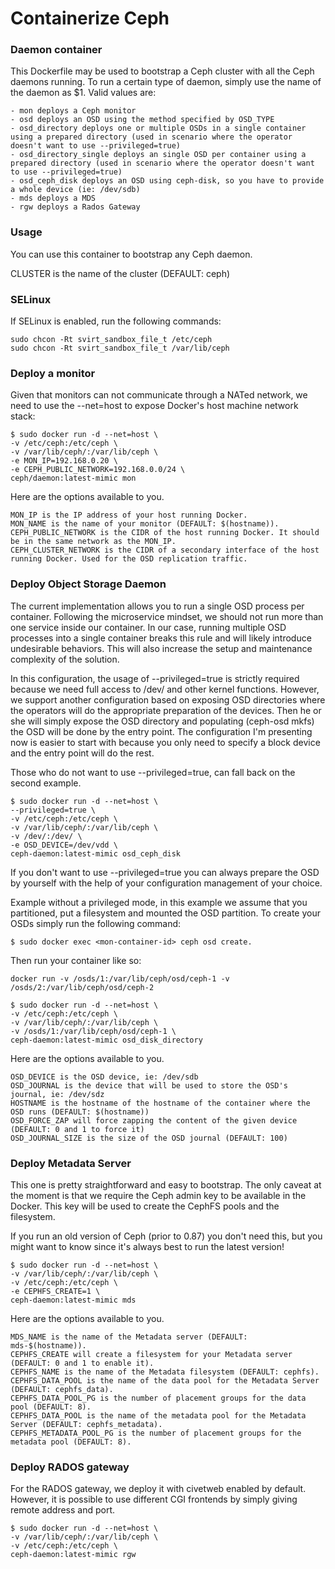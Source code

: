 # Containerize Ceph

### Daemon container
This Dockerfile may be used to bootstrap a Ceph cluster with all the Ceph daemons running. To run a certain type of daemon, simply use the name of the daemon as $1. Valid values are:
```
- mon deploys a Ceph monitor
- osd deploys an OSD using the method specified by OSD_TYPE
- osd_directory deploys one or multiple OSDs in a single container using a prepared directory (used in scenario where the operator doesn't want to use --privileged=true)
- osd_directory_single deploys an single OSD per container using a prepared directory (used in scenario where the operator doesn't want to use --privileged=true)
- osd_ceph_disk deploys an OSD using ceph-disk, so you have to provide a whole device (ie: /dev/sdb)
- mds deploys a MDS
- rgw deploys a Rados Gateway
```


### Usage
You can use this container to bootstrap any Ceph daemon.

CLUSTER is the name of the cluster (DEFAULT: ceph)
### SELinux
If SELinux is enabled, run the following commands:
```
sudo chcon -Rt svirt_sandbox_file_t /etc/ceph
sudo chcon -Rt svirt_sandbox_file_t /var/lib/ceph
```
### Deploy a monitor
Given that monitors can not communicate through a NATed network, we need to use the --net=host to expose Docker's host machine network stack:
```
$ sudo docker run -d --net=host \
-v /etc/ceph:/etc/ceph \
-v /var/lib/ceph/:/var/lib/ceph \
-e MON_IP=192.168.0.20 \
-e CEPH_PUBLIC_NETWORK=192.168.0.0/24 \
ceph/daemon:latest-mimic mon
```
Here are the options available to you.
```
MON_IP is the IP address of your host running Docker.
MON_NAME is the name of your monitor (DEFAULT: $(hostname)).
CEPH_PUBLIC_NETWORK is the CIDR of the host running Docker. It should be in the same network as the MON_IP.
CEPH_CLUSTER_NETWORK is the CIDR of a secondary interface of the host running Docker. Used for the OSD replication traffic.
```
### Deploy Object Storage Daemon

The current implementation allows you to run a single OSD process per container. Following the microservice mindset, we should not run more than one service inside our container. In our case, running multiple OSD processes into a single container breaks this rule and will likely introduce undesirable behaviors. This will also increase the setup and maintenance complexity of the solution.

In this configuration, the usage of --privileged=true is strictly required because we need full access to /dev/ and other kernel functions. However, we support another configuration based on exposing OSD directories where the operators will do the appropriate preparation of the devices. Then he or she will simply expose the OSD directory and populating (ceph-osd mkfs) the OSD will be done by the entry point. The configuration I'm presenting now is easier to start with because you only need to specify a block device and the entry point will do the rest.

Those who do not want to use --privileged=true, can fall back on the second example.
```
$ sudo docker run -d --net=host \
--privileged=true \
-v /etc/ceph:/etc/ceph \
-v /var/lib/ceph/:/var/lib/ceph \
-v /dev/:/dev/ \
-e OSD_DEVICE=/dev/vdd \
ceph-daemon:latest-mimic osd_ceph_disk
```
If you don't want to use --privileged=true you can always prepare the OSD by yourself with the help of your configuration management of your choice.

Example without a privileged mode, in this example we assume that you partitioned, put a filesystem and mounted the OSD partition. To create your OSDs simply run the following command:
```
$ sudo docker exec <mon-container-id> ceph osd create.
```
Then run your container like so:
```
docker run -v /osds/1:/var/lib/ceph/osd/ceph-1 -v /osds/2:/var/lib/ceph/osd/ceph-2
```
```
$ sudo docker run -d --net=host \
-v /etc/ceph:/etc/ceph \
-v /var/lib/ceph/:/var/lib/ceph \
-v /osds/1:/var/lib/ceph/osd/ceph-1 \
ceph-daemon:latest-mimic osd_disk_directory
```
Here are the options available to you.
```
OSD_DEVICE is the OSD device, ie: /dev/sdb
OSD_JOURNAL is the device that will be used to store the OSD's journal, ie: /dev/sdz
HOSTNAME is the hostname of the hostname of the container where the OSD runs (DEFAULT: $(hostname))
OSD_FORCE_ZAP will force zapping the content of the given device (DEFAULT: 0 and 1 to force it)
OSD_JOURNAL_SIZE is the size of the OSD journal (DEFAULT: 100)
```
### Deploy Metadata Server

This one is pretty straightforward and easy to bootstrap. The only caveat at the moment is that we require the Ceph admin key to be available in the Docker. This key will be used to create the CephFS pools and the filesystem.

If you run an old version of Ceph (prior to 0.87) you don't need this, but you might want to know since it's always best to run the latest version!
```
$ sudo docker run -d --net=host \
-v /var/lib/ceph/:/var/lib/ceph \
-v /etc/ceph:/etc/ceph \
-e CEPHFS_CREATE=1 \
ceph-daemon:latest-mimic mds
```
Here are the options available to you.
```
MDS_NAME is the name of the Metadata server (DEFAULT: mds-$(hostname)).
CEPHFS_CREATE will create a filesystem for your Metadata server (DEFAULT: 0 and 1 to enable it).
CEPHFS_NAME is the name of the Metadata filesystem (DEFAULT: cephfs).
CEPHFS_DATA_POOL is the name of the data pool for the Metadata Server (DEFAULT: cephfs_data).
CEPHFS_DATA_POOL_PG is the number of placement groups for the data pool (DEFAULT: 8).
CEPHFS_DATA_POOL is the name of the metadata pool for the Metadata Server (DEFAULT: cephfs_metadata).
CEPHFS_METADATA_POOL_PG is the number of placement groups for the metadata pool (DEFAULT: 8).
```
### Deploy RADOS gateway
For the RADOS gateway, we deploy it with civetweb enabled by default. However, it is possible to use different CGI frontends by simply giving remote address and port.
```
$ sudo docker run -d --net=host \
-v /var/lib/ceph/:/var/lib/ceph \
-v /etc/ceph:/etc/ceph \
ceph-daemon:latest-mimic rgw
```
